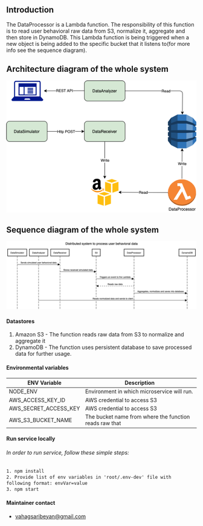 ## Introduction

The DataProcessor is a Lambda function. The responsibility of this function is to read user behavioral raw data from S3, normalize it, aggregate and then store in DynamoDB. This Lambda function is being triggered when a new object is being added to the specific bucket that it listens to(for more info see the sequence diagram).

## Architecture diagram of the whole system

![Architecture diagram](./docs/image/ArchDiagram.png)

## Sequence diagram of the whole system

![Sequence diagram](./docs/image/SequenceDiagram.png)

#### Datastores
1. Amazon S3 - The function reads raw data from S3 to normalize and aggregate it
2. DynamoDB - The function uses persistent database to save processed data for further usage.


#### Environmental variables      
| ENV Variable | Description |
| ------------ | ----------- |
| NODE_ENV | Environment in which microservice will run. |
| AWS_ACCESS_KEY_ID | AWS credential to access S3 |
| AWS_SECRET_ACCESS_KEY | AWS credential to access S3 |
| AWS_S3_BUCKET_NAME | The bucket name from where the function reads raw that |

#### Run service locally
###### In order to run service, follow these simple steps:
    1. npm install
    2. Provide list of env variables in 'root/.env-dev' file with following format: envVar=value
    3. npm start

#### Maintainer contact
- vahagsaribeyan@gmail.com
